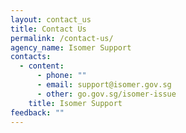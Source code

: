 ```yaml
---
layout: contact_us
title: Contact Us
permalink: /contact-us/
agency_name: Isomer Support
contacts:
  - content:
      - phone: ""
      - email: support@isomer.gov.sg
      - other: go.gov.sg/isomer-issue
    title: Isomer Support
feedback: ""
---
```

